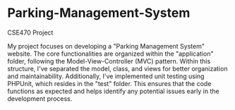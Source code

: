 # Parking-Management-System
CSE470 Project

My project focuses on developing a "Parking Management System" website. The core functionalities are organized within the "application" folder, following the Model-View-Controller (MVC) pattern. Within this structure, I've separated the model, class, and views for better organization and maintainability. Additionally, I've implemented unit testing using PHPUnit, which resides in the "test" folder. This ensures that the code functions as expected and helps identify any potential issues early in the development process.
